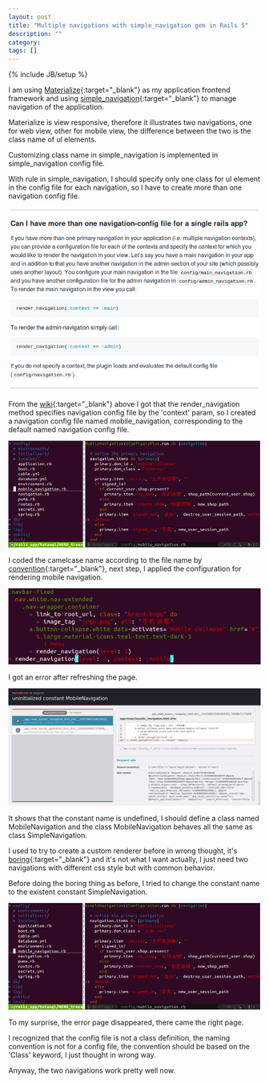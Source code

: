 ```yaml
---
layout: post
title: "Multiple navigations with simple_navigation gem in Rails 5"
description: ""
category: 
tags: []
---
```

{% include JB/setup %}

I am using [Materialize](http://materializecss.com){:target="_blank"} as my application frontend framework and using [simple_navigation](https://github.com/codeplant/simple-navigation){:target="_blank"} to manage navigation of the application.

Materialize is view responsive, therefore it illustrates two navigations, one for web view, other for mobile view, the difference between the two is the class name of ul elements.

Customizing class name in simple_navigation is implemented in simple_navigation config file.

With rule in simple_navigation, I should specify only one class for ul element in the config file for each navigation, so I have to create more than one navigation config file.

![nav_doc](/images/nav_doc.png)

From the [wiki](https://github.com/codeplant/simple-navigation/wiki/FAQ#-can-i-conditionally-render-links-to-model-edits-only-when-a-record-is-shown){:target="_blank"} above I got that the render_navigation method specifies navigation config file by the 'context' param, so I created a navigation config file named mobile_navigation, corresponding to the default named navigation config file.

![nav_wrong_config](/images/nav_wrong_config.png)

I coded the camelcase name according to the file name by [convention](http://stackoverflow.com/questions/38810857/rails-ruby-class-name-must-base-on-file-name){:target="_blank"}, next step, I applied the configuration for rendering mobile navigation.

![nav_code](/images/nav_code.png)

I got an error after refreshing the page.

![nav_error](/images/nav_error.png)

It shows that the constant name is undefined, I should define a class named MobileNavigation and the class MobileNavigation behaves all the same as class SimpleNavigation.

I used to try to create a custom renderer before in wrong thought, it's [boring](https://github.com/codeplant/simple-navigation/wiki/Custom-renderers){:target="_blank"} and it's not what I want actually, I just need two navigations with different css style but with common behavior.

Before doing the boring thing as before, I tried to change the constant name to the existent constant SimpleNavigation.

![nav_right_config](/images/nav_right_config.png)

To my surprise, the error page disappeared, there came the right page.

I recognized that the config file is not a class definition, the naming convention is not for a config file, the convention should be based on the 'Class' keyword, I just thought in wrong way.

Anyway, the two navigations work pretty well now.
